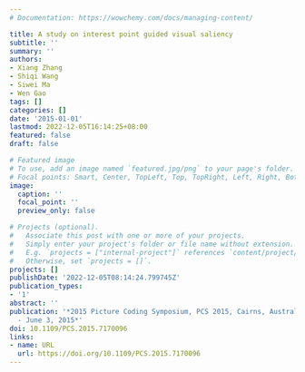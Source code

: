 ```yaml
---
# Documentation: https://wowchemy.com/docs/managing-content/

title: A study on interest point guided visual saliency
subtitle: ''
summary: ''
authors:
- Xiang Zhang
- Shiqi Wang
- Siwei Ma
- Wen Gao
tags: []
categories: []
date: '2015-01-01'
lastmod: 2022-12-05T16:14:25+08:00
featured: false
draft: false

# Featured image
# To use, add an image named `featured.jpg/png` to your page's folder.
# Focal points: Smart, Center, TopLeft, Top, TopRight, Left, Right, BottomLeft, Bottom, BottomRight.
image:
  caption: ''
  focal_point: ''
  preview_only: false

# Projects (optional).
#   Associate this post with one or more of your projects.
#   Simply enter your project's folder or file name without extension.
#   E.g. `projects = ["internal-project"]` references `content/project/deep-learning/index.md`.
#   Otherwise, set `projects = []`.
projects: []
publishDate: '2022-12-05T08:14:24.799745Z'
publication_types:
- '1'
abstract: ''
publication: '*2015 Picture Coding Symposium, PCS 2015, Cairns, Australia, May 31
  - June 3, 2015*'
doi: 10.1109/PCS.2015.7170096
links:
- name: URL
  url: https://doi.org/10.1109/PCS.2015.7170096
---
```

